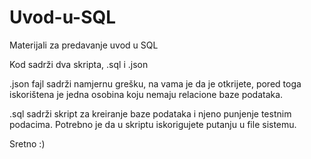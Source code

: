 # Uvod-u-SQL
Materijali za predavanje uvod u SQL

Kod sadrži dva skripta, .sql i .json

.json fajl sadrži namjernu grešku, na vama je da je otkrijete,
pored toga iskorištena je jedna osobina koju nemaju relacione baze podataka.

.sql sadrži skript za kreiranje baze podataka i njeno punjenje testnim podacima. Potrebno je da u skriptu iskorigujete putanju u file sistemu.

Sretno :)
